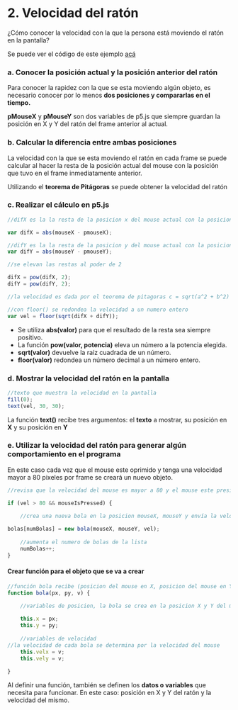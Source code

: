 # 2. Velocidad del ratón

¿Cómo conocer la velocidad con la que la persona está moviendo el ratón en la pantalla?

Se puede ver el código de este ejemplo [acá](http://alpha.editor.p5js.org/laurajunco/sketches/H11vmq0Ab)

### a. Conocer la posición actual y la posición anterior del ratón

Para conocer la rapidez con la que se esta moviendo algún objeto, es necesario conocer por lo menos **dos posiciones y compararlas en el tiempo.**

**pMouseX** y **pMouseY** son dos variables de p5.js que siempre guardan la posición en X y Y del ratón del frame anterior al actual.

### b. Calcular la diferencia entre ambas posiciones

La velocidad con la que se esta moviendo el ratón en cada frame se puede calcular al hacer la resta de la posición actual del mouse con la posición que tuvo en el frame inmediatamente anterior.

Utilizando el **teorema de Pitágoras** se puede obtener la velocidad del ratón

### c. Realizar el cálculo en p5.js

```javascript
//difX es la la resta de la posicion x del mouse actual con la posicion del mouse anterior
var difX = abs(mouseX - pmouseX);

//difY es la la resta de la posicion y del mouse actual con la posicion del mouse anterior
var difY = abs(mouseY - pmouseY);

//se elevan las restas al poder de 2
difX = pow(difX, 2);difY = pow(difY, 2);

//la velocidad es dada por el teorema de pitagoras c = sqrt(a^2 + b^2)
//con floor() se redondea la velocidad a un numero entero
var vel = floor(sqrt(difX + difY));

```

* Se utiliza **abs\(valor\)**  para que el resultado de la resta sea siempre positivo.
* La función **pow\(valor, potencia\)** eleva un número a la potencia elegida.
* **sqrt\(valor\)** devuelve la raíz cuadrada de un número.
* **floor\(valor\)** redondea un número decimal a un número entero.

### d. Mostrar la velocidad del ratón en la pantalla

```javascript
//texto que muestra la velocidad en la pantalla
fill(0);
text(vel, 30, 30);
```

  
La función **text\(\)** recibe tres argumentos: el **texto** a mostrar, su posición en **X** y su posición en **Y**

### e. Utilizar la velocidad del ratón para generar algún comportamiento en el programa

En este caso cada vez que el mouse este oprimido y tenga una velocidad mayor a 80 pixeles por frame se creará un nuevo objeto.

```javascript
//revisa que la velocidad del mouse es mayor a 80 y el mouse este presionado
if (vel > 80 && mouseIsPressed) {

    //crea una nueva bola en la posicion mouseX, mouseY y envía la velocidad como parametro
    bolas[numBolas] = new bola(mouseX, mouseY, vel);
    
    //aumenta el numero de bolas de la lista
    numBolas++;
}
```

#### Crear función para el objeto que se va a crear

```javascript
//función bola recibe (posicion del mouse en X, posicion del mouse en Y, y la velocidad del ratón)
function bola(px, py, v) {

    //variables de posicion, la bola se crea en la posicion X y Y del mouse que recibe por parametro 
    this.x = px;
    this.y = py;
    
    //variables de velocidad//la velocidad de cada bola se determina por la velocidad del mouse
    this.velx = v;
    this.vely = v;
    
}
```

Al definir una función, también se definen los **datos o variables** que necesita para funcionar. En este caso: posición en X y Y del ratón y la velocidad del mismo.

